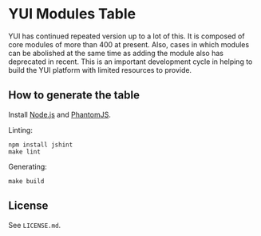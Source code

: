 # YUI Modules Table

YUI has continued repeated version up to a lot of this. It is composed of core
modules of more than 400 at present. Also, cases in which modules can be
abolished at the same time as adding the module also has deprecated in recent.
This is an important development cycle in helping to build the YUI platform
with limited resources to provide.

## How to generate the table

Install [Node.js](http://nodejs.org/) and [PhantomJS](http://phantomjs.org/).

Linting:

```
npm install jshint
make lint
```

Generating:

```
make build
```

## License

See `LICENSE.md`.

